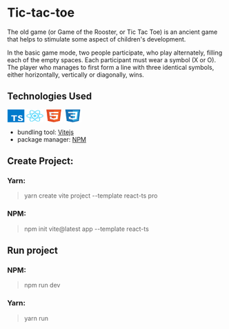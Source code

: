 # Tic-tac-toe

The old game (or Game of the Rooster, or Tic Tac Toe) is an ancient game that helps to stimulate some aspect of children's development.

In the basic game mode, two people participate, who play alternately, filling each of the empty spaces. Each participant must wear a symbol (X or O). The player who manages to first form a line with three identical symbols, either horizontally, vertically or diagonally, wins.

## Technologies Used

<div align="left" style="display: inline_block">
    <img align="center" alt="Typescript" height="30" width="40" src="https://raw.githubusercontent.com/devicons/devicon/master/icons/typescript/typescript-plain.svg">
    <img align="center" alt="Reactjs" height="30" width="40" src="https://raw.githubusercontent.com/devicons/devicon/master/icons/react/react-original.svg">
    <img align="center" alt="Douglas-HTML" height="30" width="40" src="https://raw.githubusercontent.com/devicons/devicon/master/icons/html5/html5-original.svg">
    <img align="center" alt="Douglas-CSS" height="30" width="40" src="https://raw.githubusercontent.com/devicons/devicon/master/icons/css3/css3-original.svg">
</div>

- bundling tool: [Vitejs](https://vitejs.dev/guide/why.html)
- package manager: [NPM](https://www.npmjs.com/)

## Create Project:

### Yarn:

> yarn create vite project --template react-ts pro

### NPM:

> npm init vite@latest app --template react-ts

## Run project

### NPM:

> npm run dev

### Yarn:

> yarn run
